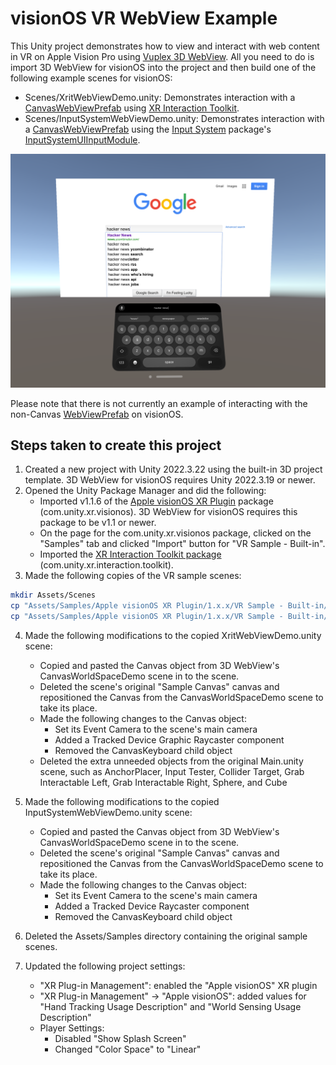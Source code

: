# visionOS VR WebView Example

This Unity project demonstrates how to view and interact with web content in VR on Apple Vision Pro using [Vuplex 3D WebView](https://developer.vuplex.com/webview/overview). All you need to do is import 3D WebView for visionOS into the project and then build one of the following example scenes for visionOS:

- Scenes/XritWebViewDemo.unity: Demonstrates interaction with a [CanvasWebViewPrefab](https://developer.vuplex.com/webview/CanvasWebViewPrefab) using [XR Interaction Toolkit](https://support.vuplex.com/articles/xr-interaction-toolkit).
- Scenes/InputSystemWebViewDemo.unity: Demonstrates interaction with a [CanvasWebViewPrefab](https://developer.vuplex.com/webview/CanvasWebViewPrefab) using the [Input System](https://docs.unity3d.com/Packages/com.unity.inputsystem@1.8/manual/index.html) package's [InputSystemUIInputModule](https://docs.unity3d.com/Packages/com.unity.inputsystem@1.7/api/UnityEngine.InputSystem.UI.InputSystemUIInputModule.html).


![Screenshot of running the XritWebViewDemo.unity scene in the visionOS simulator](screenshot.png)

Please note that there is not currently an example of interacting with the non-Canvas [WebViewPrefab](https://developer.vuplex.com/webview/WebViewPrefab) on visionOS.

## Steps taken to create this project

1. Created a new project with Unity 2022.3.22 using the built-in 3D project template. 3D WebView for visionOS requires Unity 2022.3.19 or newer.
2. Opened the Unity Package Manager and did the following:
    - Imported v1.1.6 of the [Apple visionOS XR Plugin](https://docs.unity3d.com/Packages/com.unity.xr.visionos@1.0/manual/index.html) package (com.unity.xr.visionos). 3D WebView for visionOS requires this package to be v1.1 or newer.
    - On the page for the com.unity.xr.visionos package, clicked on the "Samples" tab and clicked "Import" button for "VR Sample - Built-in".
    - Imported the [XR Interaction Toolkit package](https://docs.unity3d.com/Packages/com.unity.xr.interaction.toolkit@2.5/manual/index.html) (com.unity.xr.interaction.toolkit).
3. Made the following copies of the VR sample scenes:

```sh
mkdir Assets/Scenes
cp "Assets/Samples/Apple visionOS XR Plugin/1.x.x/VR Sample - Built-in/Scenes/Main.unity" Assets/Scenes/XritWebViewDemo.unity
cp "Assets/Samples/Apple visionOS XR Plugin/1.x.x/VR Sample - Built-in/Scenes/InputSystem UI.unity" Assets/Scenes/InputSystemWebViewDemo.unity
```

4. Made the following modifications to the copied XritWebViewDemo.unity scene:
    - Copied and pasted the Canvas object from 3D WebView's CanvasWorldSpaceDemo scene in to the scene.
    - Deleted the scene's original "Sample Canvas" canvas and repositioned the Canvas from the CanvasWorldSpaceDemo scene to take its place.
    - Made the following changes to the Canvas object:
        - Set its Event Camera to the scene's main camera
        - Added a Tracked Device Graphic Raycaster component
        - Removed the CanvasKeyboard child object
    - Deleted the extra unneeded objects from the original Main.unity scene, such as AnchorPlacer, Input Tester, Collider Target, Grab Interactable Left, Grab Interactable Right, Sphere, and Cube

5. Made the following modifications to the copied InputSystemWebViewDemo.unity scene:
    - Copied and pasted the Canvas object from 3D WebView's CanvasWorldSpaceDemo scene in to the scene.
    - Deleted the scene's original "Sample Canvas" canvas and repositioned the Canvas from the CanvasWorldSpaceDemo scene to take its place.
    - Made the following changes to the Canvas object:
        - Set its Event Camera to the scene's main camera
        - Added a Tracked Device Raycaster component
        - Removed the CanvasKeyboard child object

6. Deleted the Assets/Samples directory containing the original sample scenes.

7. Updated the following project settings:
    - "XR Plug-in Management": enabled the "Apple visionOS" XR plugin
    - "XR Plug-in Management" -> "Apple visionOS": added values for "Hand Tracking Usage Description" and "World Sensing Usage Description"
    - Player Settings:
        - Disabled "Show Splash Screen"
        - Changed "Color Space" to "Linear"